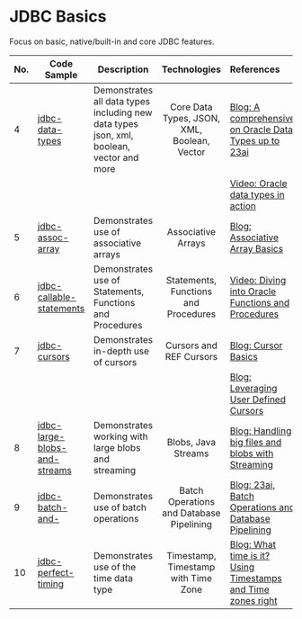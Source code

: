 # JDBC Basics
Focus on basic, native/built-in and core JDBC features.


| No. | Code Sample                                  | Description                                                                              |                Technologies                 | References                                                       |
|-----|----------------------------------------------|------------------------------------------------------------------------------------------|:-------------------------------------------:|:-----------------------------------------------------------------|
| 4   | [jdbc-data-types](./samples/jdbc-data-types) | Demonstrates all data types including new data types json, xml, boolean, vector and more | Core Data Types, JSON, XML, Boolean, Vector | [Blog: A comprehensive on Oracle Data Types up to 23ai]()        |
|     |                                              |                                                                                          |                                             | [Video: Oracle data types in action]()                           |
| 5   | [jdbc-assoc-array]()                         | Demonstrates use of associative arrays                                                   |             Associative Arrays              | [Blog: Associative Array Basics]()                               |
| 6   | [jdbc-callable-statements]()                 | Demonstrates use of Statements, Functions and Procedures                                 |    Statements, Functions and Procedures     | [Video: Diving into Oracle Functions and Procedures]()           |
| 7   | [jdbc-cursors]()                             | Demonstrates in-depth use of cursors                                                     |           Cursors and REF Cursors           | [Blog: Cursor Basics]()                                          |
|     |                                              |                                                                                          |                                             | [Blog: Leveraging User Defined Cursors]()                        |
| 8   | [jdbc-large-blobs-and-streams]()             | Demonstrates working with large blobs and streaming                                      |             Blobs, Java Streams             | [Blog: Handling big files and blobs with Streaming]()            |
| 9   | [jdbc-batch-and-]()                          | Demonstrates use of batch operations                                                     |  Batch Operations and Database Pipelining   | [Blog: 23ai, Batch Operations and Database Pipelining]()         |
| 10  | [jdbc-perfect-timing]()                      | Demonstrates use of the time data type                                                   |     Timestamp, Timestamp with Time Zone     | [Blog: What time is it? Using Timestamps and Time zones right]() |
